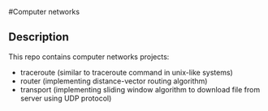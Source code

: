 #Computer networks

## Description

This repo contains computer networks projects:
 - traceroute (similar to traceroute command in unix-like systems)
 - router (implementing distance-vector routing algorithm) 
 - transport (implementing sliding window algorithm to download file from server using UDP protocol)
